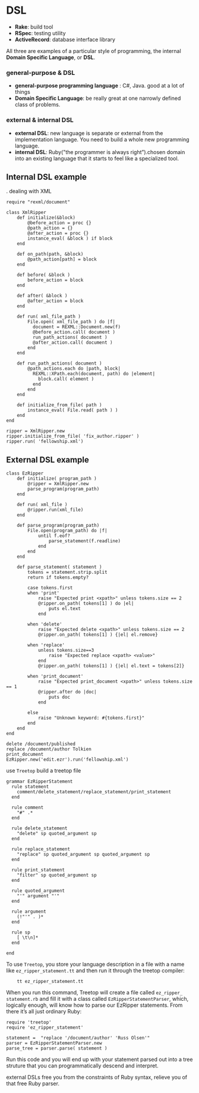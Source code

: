 # DSL
+ **Rake**: build tool
+ **RSpec**: testing utility
+ **ActiveRecord**: database interface library

All three are examples of a particular style of programming, the internal **Domain Specific Language**, or **DSL**. 

### general-purpose & DSL
+ **general-purpose programming language** : C#, Java. good at a lot of things
+ **Domain Specific Language**: be really great at one narrowly defined class of problems.

### external & internal DSL
+ **external DSL**: new language is separate or external from the implementation language. You need to build a whole new programming language.
+ **internal DSL**: Ruby("the programmer is always right”).chosen domain into an existing language that it starts to feel like a specialized tool. 


## Internal DSL example
. dealing with XML
```
require "rexml/document"

class XmlRipper
    def initialize(&block)
        @before_action = proc {}
        @path_action = {}
        @after_action = proc {}
        instance_eval( &block ) if block
    end

    def on_path(path, &block)
        @path_action[path] = block
    end

    def before( &block )
        before_action = block
    end

    def after( &block )
        @after_action = block
    end

    def run( xml_file_path )
        File.open( xml_file_path ) do |f|
          document = REXML::Document.new(f)
          @before_action.call( document )
          run_path_actions( document )
          @after_action.call( document )
        end
    end

    def run_path_actions( document )
        @path_actions.each do |path, block|
          REXML::XPath.each(document, path) do |element|
            block.call( element )
          end 
        end
    end 

    def initialize_from_file( path )
        instance_eval( File.read( path ) )
    end
end

ripper = XmlRipper.new
ripper.initialize_from_file( 'fix_author.ripper' )
ripper.run( 'fellowship.xml')
```

## External DSL example
```
class EzRipper
    def initialize( program_path )
        @ripper = XmlRipper.new
        parse_program(program_path)
    end

    def run( xml_file )
        @ripper.run(xml_file)
    end

    def parse_program(program_path)
        File.open(program_path) do |f|
            until f.eof?
                parse_statement(f.readline)
            end
        end
    end

    def parse_statement( statement )
        tokens = statement.strip.split
        return if tokens.empty?

        case tokens.first
        when 'print'
            raise "Expected print <xpath>" unless tokens.size == 2
            @ripper.on_path( tokens[1] ) do |el|
                puts el.text
            end

        when 'delete'
            raise "Expected delete <xpath>" unless tokens.size == 2
            @ripper.on_path( tokens[1] ) {|el| el.remove}
         
        when 'replace'
            unless tokens.size==3
                raise "Expected replace <xpath> <value>"
            end
            @ripper.on_path( tokens[1] ) {|el| el.text = tokens[2]}
            
        when 'print_document'
            raise "Expected print_document <xpath>" unless tokens.size == 1
            @ripper.after do |doc|
                puts doc
            end

        else
            raise "Unknown keyword: #{tokens.first}"
        end
    end
end

delete /document/published
replace /document/author Tolkien
print_document
EzRipper.new('edit.ezr').run('fellowship.xml')
```

use `Treetop` build a treetop file
```
grammar EzRipperStatement
  rule statement
    comment/delete_statement/replace_statement/print_statement
  end

  rule comment
    "#" .*
  end

  rule delete_statement
    "delete" sp quoted_argument sp
  end

  rule replace_statement
    "replace" sp quoted_argument sp quoted_argument sp
  end

  rule print_statement
    "filter" sp quoted_argument sp
  end

  rule quoted_argument
    "'" argument "'"
  end
  
  rule argument
    (!"'" . )*
  end

  rule sp
    [ \t\n]*
  end 

end
```
To use `Treetop`, you store your language description in a file with a name like `ez_ripper_statement.tt` and then run it through the treetop compiler:
```
    tt ez_ripper_statement.tt
```
When you run this command, Treetop will create a file called `ez_ripper_ statement.rb` and fill it with a class called `EzRipperStatementParser`, which, logically enough, will know how to parse our EzRipper statements. From there it’s all just ordinary Ruby:
```
require 'treetop'
require 'ez_ripper_statement'

statement =  "replace '/document/author' 'Russ Olsen'"
parser = EzRipperStatementParser.new
parse_tree = parser.parse( statement )
```
Run this code and you will end up with your statement parsed out into a tree struture that you can programmatically descend and interpret.

external DSLs free you from the constraints of Ruby syntax, relieve you of that free Ruby parser.